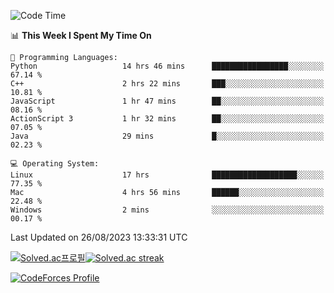 
<!--START_SECTION:waka-->
![Code Time](http://img.shields.io/badge/Code%20Time-2%2C962%20hrs%2039%20mins-blue)

📊 **This Week I Spent My Time On** 

```text
💬 Programming Languages: 
Python                   14 hrs 46 mins      █████████████████░░░░░░░░   67.14 % 
C++                      2 hrs 22 mins       ███░░░░░░░░░░░░░░░░░░░░░░   10.81 % 
JavaScript               1 hr 47 mins        ██░░░░░░░░░░░░░░░░░░░░░░░   08.16 % 
ActionScript 3           1 hr 32 mins        ██░░░░░░░░░░░░░░░░░░░░░░░   07.05 % 
Java                     29 mins             █░░░░░░░░░░░░░░░░░░░░░░░░   02.23 % 

💻 Operating System: 
Linux                    17 hrs              ███████████████████░░░░░░   77.35 % 
Mac                      4 hrs 56 mins       ██████░░░░░░░░░░░░░░░░░░░   22.48 % 
Windows                  2 mins              ░░░░░░░░░░░░░░░░░░░░░░░░░   00.17 % 
```


 Last Updated on 26/08/2023 13:33:31 UTC
<!--END_SECTION:waka-->


[![Solved.ac프로필](http://mazassumnida.wtf/api/generate_badge?boj=hckim96)](https://solved.ac/hckim96)[![Solved.ac streak](http://mazandi.herokuapp.com/api?handle=hckim96&theme=dark)](https://solved.ac/hckim96)


[![CodeForces Profile](https://cf.leed.at?id=hckim96)](https://codeforces.com/profile/hckim96)


